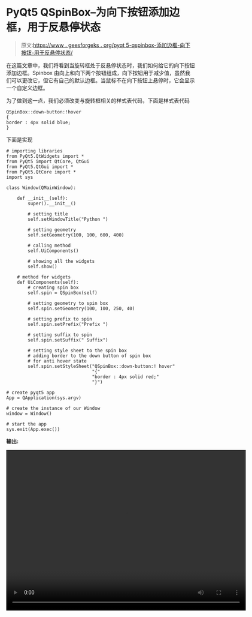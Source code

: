 # PyQt5 QSpinBox–为向下按钮添加边框，用于反悬停状态

> 原文:[https://www . geesforgeks . org/pyqt 5-qspinbox-添加边框-向下按钮-用于反悬停状态/](https://www.geeksforgeeks.org/pyqt5-qspinbox-adding-border-to-the-down-button-for-anti-hover-state/)

在这篇文章中，我们将看到当旋转框处于反悬停状态时，我们如何给它的向下按钮添加边框。Spinbox 由向上和向下两个按钮组成，向下按钮用于减少值，虽然我们可以更改它，但它有自己的默认边框。当鼠标不在向下按钮上悬停时，它会显示一个自定义边框。

为了做到这一点，我们必须改变与旋转框相关的样式表代码，下面是样式表代码

```
QSpinBox::down-button:!hover
{
border : 4px solid blue;
}

```

下面是实现

```
# importing libraries
from PyQt5.QtWidgets import * 
from PyQt5 import QtCore, QtGui
from PyQt5.QtGui import * 
from PyQt5.QtCore import * 
import sys

class Window(QMainWindow):

    def __init__(self):
        super().__init__()

        # setting title
        self.setWindowTitle("Python ")

        # setting geometry
        self.setGeometry(100, 100, 600, 400)

        # calling method
        self.UiComponents()

        # showing all the widgets
        self.show()

    # method for widgets
    def UiComponents(self):
        # creating spin box
        self.spin = QSpinBox(self)

        # setting geometry to spin box
        self.spin.setGeometry(100, 100, 250, 40)

        # setting prefix to spin
        self.spin.setPrefix("Prefix ")

        # setting suffix to spin
        self.spin.setSuffix(" Suffix")

        # setting style sheet to the spin box
        # adding border to the down button of spin box
        # for anti hover state
        self.spin.setStyleSheet("QSpinBox::down-button:! hover"
                                "{"
                                "border : 4px solid red;"
                                "}")

# create pyqt5 app
App = QApplication(sys.argv)

# create the instance of our Window
window = Window()

# start the app
sys.exit(App.exec())
```

**输出:**

<video class="wp-video-shortcode" id="video-411104-1" width="640" height="428" preload="metadata" controls=""><source type="video/mp4" src="https://media.geeksforgeeks.org/wp-content/uploads/20200512022724/Python-12-05-2020-02_27_05.mp4?_=1">[https://media.geeksforgeeks.org/wp-content/uploads/20200512022724/Python-12-05-2020-02_27_05.mp4](https://media.geeksforgeeks.org/wp-content/uploads/20200512022724/Python-12-05-2020-02_27_05.mp4)</video>